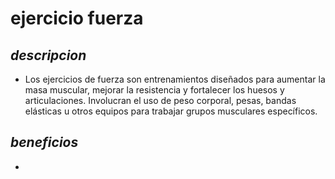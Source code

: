 #  ejercicio fuerza

## *descripcion*
* Los ejercicios de fuerza son entrenamientos diseñados para aumentar la masa muscular, mejorar la resistencia y fortalecer los huesos y articulaciones. Involucran el uso de peso corporal, pesas, bandas elásticas u otros equipos para trabajar grupos musculares específicos.

## *beneficios*
* 